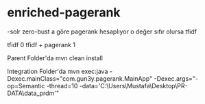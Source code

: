 enriched-pagerank
=================

-solr zero-bust a göre pagerank hesaplıyor
o değer sıfır olursa tfidf 

tfidf 0
tfidf + pagerank 1



Parent Folder'da 
mvn clean install

Integration Folder'da
mvn exec:java -Dexec.mainClass="com.gun3y.pagerank.MainApp" -Dexec.args="-op=Semantic -thread=10 -data='C:\Users\Mustafa\Desktop\PR-DATA\data_prdm'"

	
